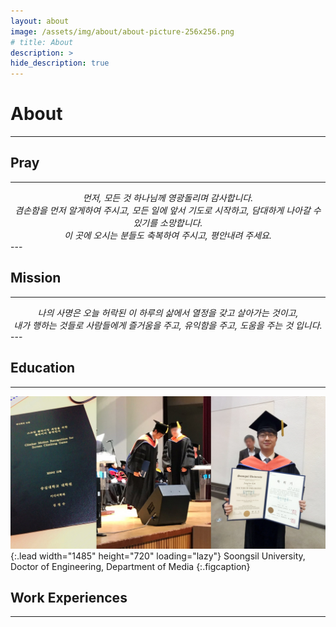 ```yaml
---
layout: about
image: /assets/img/about/about-picture-256x256.png
# title: About
description: >
hide_description: true
---
```


# About
<!--author-->
* * *

## Pray
---
<center><i>
먼저, 모든 것 하나님께 영광돌리며 감사합니다.<br>
겸손함을 먼저 알게하여 주시고, 모든 일에 앞서 기도로 시작하고, 담대하게 나아갈 수 있기를 소망합니다.<br>
이 곳에 오시는 분들도 축복하여 주시고, 평안내려 주세요.
</i></center>
---

## Mission
---
<center><i>
나의 사명은 오늘 허락된 이 하루의 삶에서 열정을 갖고 살아가는 것이고,<br>
내가 행하는 것들로 사람들에게
즐거움을 주고,
유익함을 주고,
도움을 주는 것 입니다. 
</i></center>
---

## Education
---
![Education](/assets/img/about/education.jpg){:.lead width="1485" height="720" loading="lazy"}
Soongsil University, Doctor of Engineering, Department of Media
{:.figcaption}

## Work Experiences
---